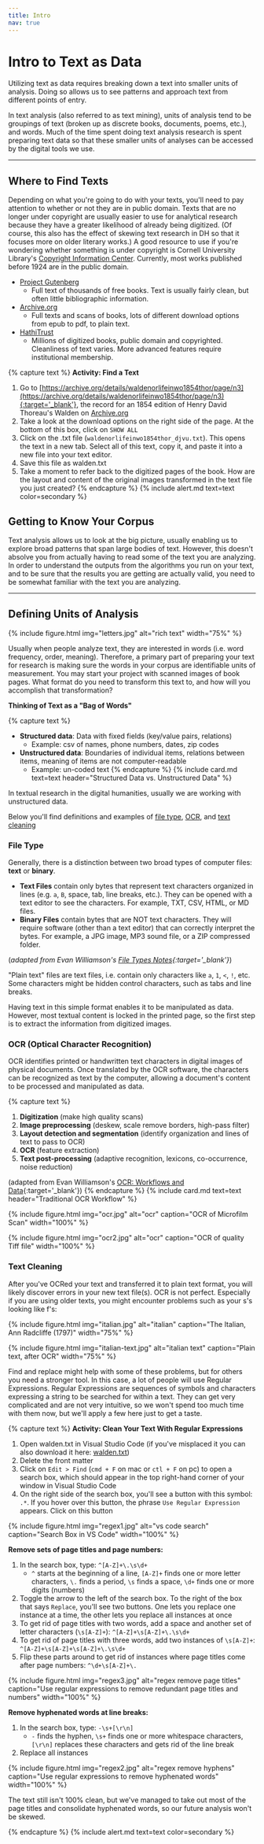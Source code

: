 ```yaml
---
title: Intro
nav: true
--- 
```


# Intro to Text as Data

Utilizing text as data requires breaking down a text into smaller units of analysis. Doing so allows us to see patterns and approach text from different points of entry.

In text analysis (also referred to as text mining), units of analysis tend to be groupings of text (broken up as discrete books, documents, poems, etc.), and words. Much of the time spent doing text analysis research is spent preparing text data so that these smaller units of analyses can be accessed by the digital tools we use.

-----------------

## Where to Find Texts

Depending on what you're going to do with your texts, you'll need to pay attention to whether or not they are in public domain. Texts that are no longer under copyright are usually easier to use for analytical research because they have a greater likelihood of already being digitized. (Of course, this also has the effect of skewing text research in DH so that it focuses more on older literary works.) A good resource to use if you're wondering whether something is under copyright is Cornell University Library's [Copyright Information Center](https://copyright.cornell.edu/publicdomain). Currently, most works published before 1924 are in the public domain.

- [Project Gutenberg](https://www.gutenberg.org/)
    - Full text of thousands of free books. Text is usually fairly clean, but often little bibliographic information.
- [Archive.org](https://archive.org/)
    - Full texts and scans of books, lots of different download options from epub to pdf, to plain text.
- [HathiTrust](https://www.hathitrust.org/)
    - Millions of digitized books, public domain and copyrighted. Cleanliness of text varies. More advanced features require institutional membership.

{% capture text %}
**Activity: Find a Text**
1. Go to [https://archive.org/details/waldenorlifeinwo1854thor/page/n3](https://archive.org/details/waldenorlifeinwo1854thor/page/n3){:target='_blank'}, the record for an 1854 edition of Henry David Thoreau's Walden on [Archive.org](https://archive.org/)
2. Take a look at the download options on the right side of the page. At the bottom of this box, click on `SHOW ALL`
3. Click on the .txt file (`waldenorlifeinwo1854thor_djvu.txt`). This opens the text in a new tab. Select all of this text, copy it, and paste it into a new file into your text editor.
4. Save this file as walden.txt
5. Take a moment to refer back to the digitized pages of the book. How are the layout and content of the original images transformed in the text file you just created?
{% endcapture %}
{% include alert.md text=text color=secondary %}

## Getting to Know Your Corpus

Text analysis allows us to look at the big picture, usually enabling us to explore broad patterns that span large bodies of text. However, this doesn't absolve you from actually having to read some of the text you are analyzing. In order to understand the outputs from the algorithms you run on your text, and to be sure that the results you are getting are actually valid, you need to be somewhat familiar with the text you are analyzing.

-----------------

## Defining Units of Analysis

{% include figure.html img="letters.jpg" alt="rich text" width="75%" %}

Usually when people analyze text, they are interested in words (i.e. word frequency, order, meaning). Therefore, a primary part of preparing your text for research is making sure the words in your corpus are identifiable units of measurement. You may start your project with scanned images of book pages. What format do you need to transform this text to, and how will you accomplish that transformation?

**Thinking of Text as a "Bag of Words"**

{% capture text %}
- **Structured data**: Data with fixed fields (key/value pairs, relations)
    - Example: csv of names, phone numbers, dates, zip codes
- **Unstructured data**: Boundaries of individual items, relations between items, meaning of items are not computer-readable
    - Example: un-coded text
{% endcapture %}
{% include card.md text=text header="Structured Data vs. Unstructured Data" %}

In textual research in the digital humanities, usually we are working with unstructured data.

Below you'll find definitions and examples of [file type](#file-type), [OCR](#ocr-optical-character-recognition), and [text cleaning](#text-cleaning)

### File Type

Generally, there is a distinction between two broad types of computer files: **text** or **binary**.

- **Text Files** contain only bytes that represent text characters organized in lines (e.g. `a`, `B`, space, tab, line breaks, etc.). They can be opened with a text editor to see the characters. For example, TXT, CSV, HTML, or MD files.
- **Binary Files** contain bytes that are NOT text characters. They will require software (other than a text editor) that can correctly interpret the bytes. For example, a JPG image, MP3 sound file, or a ZIP compressed folder.


(*adapted from Evan Williamson's [File Types Notes](https://evanwill.github.io/_drafts/notes/file-types.html){:target='_blank'}*)

"Plain text" files are text files, i.e. contain only characters like `a`, `1`, `<`, `!`, etc. 
Some characters might be hidden control characters, such as tabs and line breaks. 

Having text in this simple format enables it to be manipulated as data.
However, most textual content is locked in the printed page, so the first step is to extract the information from digitized images.

### OCR (Optical Character Recognition)

OCR identifies printed or handwritten text characters in digital images of physical documents. Once translated by the OCR software, the characters can be recognized as text by the computer, allowing a document's content to be processed and manipulated as data.

{% capture text %}
1. **Digitization** (make high quality scans)
2. **Image preprocessing** (deskew, scale remove borders, high-pass filter)
3. **Layout detection and segmentation** (identify organization and lines of text to pass to OCR)
4. **OCR** (feature extraction)
5. **Text post-processing** (adaptive recognition, lexicons, co-occurrence, noise reduction)

(adapted from Evan Williamson's [OCR: Workflows and Data](https://osf.io/gd5ka/){:target='_blank'})
{% endcapture %}
{% include card.md text=text header="Traditional OCR Workflow" %}

{% include figure.html img="ocr.jpg" alt="ocr" caption="OCR of Microfilm Scan" width="100%" %}

{% include figure.html img="ocr2.jpg" alt="ocr" caption="OCR of quality Tiff file" width="100%" %}

### Text Cleaning

After you've OCRed your text and transferred it to plain text format, you will likely discover errors in your new text file(s). OCR is not perfect. Especially if you are using older texts, you might encounter problems such as your s's looking like f's:

{% include figure.html img="italian.jpg" alt="italian" caption="The Italian, Ann Radcliffe (1797)" width="75%" %}

{% include figure.html img="italian-text.jpg" alt="italian text" caption="Plain text, after OCR" width="75%" %}

Find and replace might help with some of these problems, but for others you need a stronger tool. In this case, a lot of people will use Regular Expressions. Regular Expressions are sequences of symbols and characters expressing a string to be searched for within a text. They can get very complicated and are not very intuitive, so we won't spend too much time with them now, but we'll apply a few here just to get a taste. 

{% capture text %}
**Activity: Clean Your Text With Regular Expressions**
1. Open walden.txt in Visual Studio Code (if you've misplaced it you can also download it here: <a href="../data/walden.txt">walden.txt</a>)
2. Delete the front matter
3. Click on `Edit > Find` (`cmd + F` on mac or `ctl + F` on pc) to open a search box, which should appear in the top right-hand corner of your window in Visual Studio Code
4.  On the right side of the search box, you'll see a button with this symbol: `.*`. If you hover over this button, the phrase `Use Regular Expression` appears. Click on this button

{% include figure.html img="regex1.jpg" alt="vs code search" caption="Search Box in VS Code" width="100%" %}

**Remove sets of page titles and page numbers:**
1. In the search box, type: `^[A-Z]+\.\s\d+`
    - `^` starts at the beginning of a line, `[A-Z]+` finds one or more letter characters, `\.` finds a period, `\s` finds a space, `\d+` finds one or more digits (numbers)
2. Toggle the arrow to the left of the search box. To the right of the box that says `Replace`, you'll see two buttons. One lets you replace one instance at a time, the other lets you replace all instances at once
3. To get rid of page titles with two words, add a space and another set of letter characters (`\s[A-Z]+`): `^[A-Z]+\s[A-Z]+\.\s\d+`
4. To get rid of page titles with three words, add two instances of `\s[A-Z]+`: `^[A-Z]+\s[A-Z]+\s[A-Z]+\.\s\d+`
5. Flip these parts around to get rid of instances where page titles come after page numbers: `^\d+\s[A-Z]+\.`

{% include figure.html img="regex3.jpg" alt="regex remove page titles" caption="Use regular expressions to remove redundant page titles and numbers" width="100%" %}

**Remove hyphenated words at line breaks:**
1. In the search box, type: `-\s+[\r\n]`   
    - `-` finds the hyphen, `\s+` finds one or more whitespace characters, `[\r\n]` replaces these characters and gets rid of the line break 
2. Replace all instances

{% include figure.html img="regex2.jpg" alt="regex remove hyphens" caption="Use regular expressions to remove hyphenated words" width="100%" %}

The text still isn't 100% clean, but we've managed to take out most of the page titles and consolidate hyphenated words, so our future analysis won't be skewed.

{% endcapture %}
{% include alert.md text=text color=secondary %}